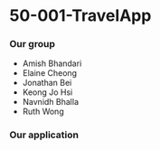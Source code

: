 # 50-001-TravelApp
### Our group
- Amish Bhandari
- Elaine Cheong
- Jonathan Bei
- Keong Jo Hsi
- Navnidh Bhalla
- Ruth Wong

### Our application


